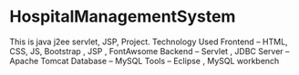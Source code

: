 # HospitalManagementSystem
This is java j2ee servlet, JSP, Project. Technology Used Frontend – HTML, CSS, JS, Bootstrap , JSP , FontAwsome Backend – Servlet , JDBC Server – Apache Tomcat Database – MySQL Tools – Eclipse , MySQL workbench
